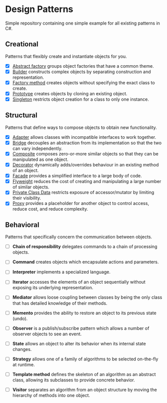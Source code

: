 # Design Patterns

Simple repository containing one simple example for all existing patterns in C#.


## Creational

Patterns that flexibly create and instantiate objects for you.

- [x] [Abstract factory](DesignPatterns/Creational/AbstractFactory.cs) groups object factories that have a common theme.
- [x] [Builder](DesignPatterns/Creational/Builder.cs) constructs complex objects by separating construction and representation.
- [x] [Factory method](DesignPatterns/Creational/FactoryMethod.cs) creates objects without specifying the exact class to create.
- [x] [Prototype](DesignPatterns/Creational/Prototype.cs) creates objects by cloning an existing object.
- [x] [Singleton](DesignPatterns/Creational/Singleton.cs) restricts object creation for a class to only one instance.

## Structural

Patterns that define ways to compose objects to obtain new functionality.
 
- [x] [Adapter](DesignPatterns/Structural/Adapter.cs) allows classes with incompatible interfaces to work together.
- [x] [Bridge](DesignPatterns/Structural/Bridge.cs) decouples an abstraction from its implementation so that the two can vary independently.
- [x] [Composite](DesignPatterns/Structural/Composite.cs) composes zero-or-more similar objects so that they can be manipulated as one object.
- [x] [Decorator](DesignPatterns/Structural/Decorator.cs) dynamically adds/overrides behaviour in an existing method of an object.
- [x] [Facade](DesignPatterns/Structural/Facade.cs) provides a simplified interface to a large body of code.
- [x] [Flyweight](DesignPatterns/Structural/Flyweight.cs) reduces the cost of creating and manipulating a large number of similar objects.
- [x] [Private Class Data](DesignPatterns/Structural/PrivateClassData.cs) restricts exposure of accessor/mutator by limiting their visibility.
- [x] [Proxy](DesignPatterns/Structural/Proxy.cs) provides a placeholder for another object to control access, reduce cost, and reduce complexity.

## Behavioral

Patterns that specifically concern the communication between objects.

- [ ]  **Chain of responsibility** delegates commands to a chain of processing objects.
- [ ]  **Command** creates objects which encapsulate actions and parameters.
- [ ]  **Interpreter** implements a specialized language.
- [ ]  **Iterator** accesses the elements of an object sequentially without exposing its underlying representation.
- [ ]  **Mediator** allows loose coupling between classes by being the only class that has detailed knowledge of their methods.
- [ ]  **Memento** provides the ability to restore an object to its previous state (undo).
- [ ]  **Observer** is a publish/subscribe pattern which allows a number of observer objects to see an event.
- [ ]  **State** allows an object to alter its behavior when its internal state changes.
- [ ]  **Strategy** allows one of a family of algorithms to be selected on-the-fly at runtime.
- [ ]  **Template method** defines the skeleton of an algorithm as an abstract class, allowing its subclasses to provide concrete behavior.
- [ ]  **Visitor** separates an algorithm from an object structure by moving the hierarchy of methods into one object.


